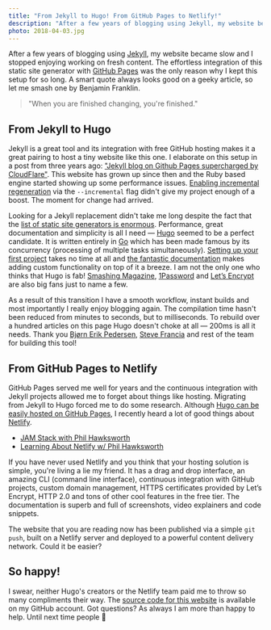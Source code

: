 ```yaml
---
title: "From Jekyll to Hugo! From GitHub Pages to Netlify!"
description: "After a few years of blogging using Jekyll, my website became slow and I stopped enjoying working on fresh content. Hugo and Netlify have solved my problem."
photo: 2018-04-03.jpg
---
```


After a few years of blogging using [Jekyll](https://jekyllrb.com/), my website became slow and I stopped enjoying working on fresh content. The effortless integration of this static site generator with [GitHub Pages](https://pages.github.com/) was the only reason why I kept this setup for so long. A smart quote always looks good on a geeky article, so let me smash one by Benjamin Franklin.

> "When you are finished changing, you're finished."

## From Jekyll to Hugo

Jekyll is a great tool and its integration with free GitHub hosting makes it a great pairing to host a tiny website like this one. I elaborate on this setup in a post from three years ago: ["Jekyll blog on Github Pages supercharged by CloudFlare"](https://pawelgrzybek.com/jekyll-blog-on-github-pages-supercharged-by-cloudflare/). This website has grown up since then and the Ruby based engine started showing up some performance issues. [Enabling incremental regeneration](https://jekyllrb.com/docs/configuration/#incremental-regeneration) via the `--incremental` flag didn't give my project enough of a boost. The moment for change had arrived.

Looking for a Jekyll replacement didn't take me long despite the fact that the [list of static site generators is enormous](https://staticsitegenerators.net/). Performance, great documentation and simplicity is all I need — [Hugo](https://gohugo.io/) seemed to be a perfect candidate. It is written entirely in [Go](https://golang.org/) which has been made famous by its concurrency (processing of multiple tasks simultaneously). [Setting up your first project](https://gohugo.io/getting-started/quick-start/) takes no time at all and [the fantastic documentation](https://gohugo.io/documentation/) makes adding custom functionality on top of it a breeze. I am not the only one who thinks that Hugo is fab! [Smashing Magazine](https://www.smashingmagazine.com/), [1Password](https://support.1password.com/) and [Let’s Encrypt](https://letsencrypt.org/) are also big fans just to name a few.

As a result of this transition I have a smooth workflow, instant builds and most importantly I really enjoy blogging again. The compilation time hasn't been reduced from minutes to seconds, but to milliseconds. To rebuild over a hundred articles on this page Hugo doesn't choke at all — 200ms is all it needs. Thank you [Bjørn Erik Pedersen](https://twitter.com/bepsays), [Steve Francia](https://twitter.com/spf13) and rest of the team for building this tool!

## From GitHub Pages to Netlify

GitHub Pages served me well for years and the continuous integration with Jekyll projects allowed me to forget about things like hosting. Migrating from Jekyll to Hugo forced me to do some research. Although [Hugo can be easily hosted on GitHub Pages](https://gohugo.io/hosting-and-deployment/hosting-on-github/), I recently heard a lot of good things about [Netlify](https://www.netlify.com/).

- [JAM Stack with Phil Hawksworth](http://shoptalkshow.com/episodes/303-jam-stack-phil-hawksworth/)
- [Learning About Netlify w/ Phil Hawksworth](https://spec.fm/podcasts/toolsday/120903)

If you have never used Netlify and you think that your hosting solution is simple, you're living a lie my friend. It has a drag and drop interface, an amazing CLI (command line interface), continuous integration with GitHub projects, custom domain management, HTTPS certificates provided by Let’s Encrypt, HTTP 2.0 and tons of other cool features in the free tier. The documentation is superb and full of screenshots, video explainers and code snippets.

The website that you are reading now has been published via a simple `git push`, built on a Netlify server and deployed to a powerful content delivery network. Could it be easier?

## So happy!

I swear, neither Hugo's creators or the Netlify team paid me to throw so many compliments their way. The [source code for this website](https://github.com/pawelgrzybek/pawelgrzybek.com) is available on my GitHub account. Got questions? As always I am more than happy to help. Until next time people 🤪

